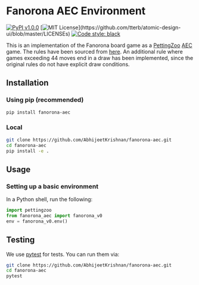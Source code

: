 # Fanorona AEC Environment

[![PyPI v1.0.0](https://img.shields.io/pypi/v/fanorona-aec)](https://pypi.org/project/fanorona-aec/1.0.0/)
[![MIT License](https://img.shields.io/apm/l/atomic-design-ui.svg?)](https://github.com/tterb/atomic-design-ui/blob/master/LICENSEs)
[![Code style: black](https://img.shields.io/badge/code%20style-black-000000.svg)](https://github.com/psf/black)

This is an implementation of the Fanorona board game as a [PettingZoo](https://github.com/PettingZoo-Team/PettingZoo) [AEC](https://arxiv.org/abs/2009.13051) game.
The rules have been sourced from [here](https://www.mindsports.nl/index.php/the-pit/528-fanorona).
An additional rule where games exceeding 44 moves end in a draw has been implemented, since the
original rules do not have explicit draw conditions.

## Installation

### Using pip (recommended)

```bash
pip install fanorona-aec
```

### Local

```bash
git clone https://github.com/AbhijeetKrishnan/fanorona-aec.git
cd fanorona-aec
pip install -e .
```

## Usage

### Setting up a basic environment

In a Python shell, run the following:

```python
import pettingzoo
from fanorona_aec import fanorona_v0
env = fanorona_v0.env()
```

## Testing

We use [pytest](http://doc.pytest.org/) for tests. You can run them via:

```bash
git clone https://github.com/AbhijeetKrishnan/fanorona-aec.git
cd fanorona-aec
pytest
```
